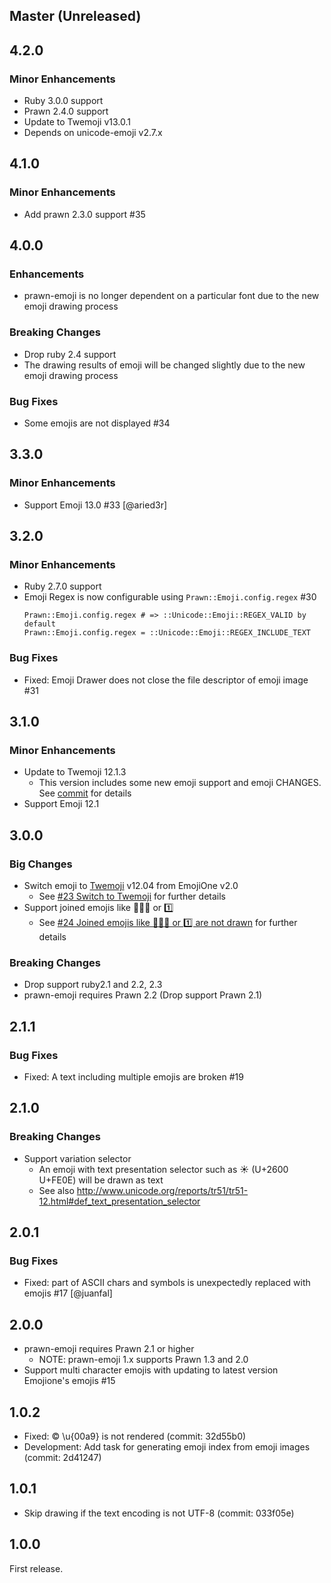## Master (Unreleased)

## 4.2.0

### Minor Enhancements

* Ruby 3.0.0 support
* Prawn 2.4.0 support
* Update to Twemoji v13.0.1
* Depends on unicode-emoji v2.7.x

## 4.1.0

### Minor Enhancements

* Add prawn 2.3.0 support #35

## 4.0.0

### Enhancements

* prawn-emoji is no longer dependent on a particular font due to the new emoji drawing process

### Breaking Changes

* Drop ruby 2.4 support
* The drawing results of emoji will be changed slightly due to the new emoji drawing process

### Bug Fixes

* Some emojis are not displayed #34

## 3.3.0

### Minor Enhancements

 * Support Emoji 13.0 #33 [@aried3r]

## 3.2.0

### Minor Enhancements

 * Ruby 2.7.0 support
 * Emoji Regex is now configurable using `Prawn::Emoji.config.regex` #30
   ```
   Prawn::Emoji.config.regex # => ::Unicode::Emoji::REGEX_VALID by default
   Prawn::Emoji.config.regex = ::Unicode::Emoji::REGEX_INCLUDE_TEXT
   ```

### Bug Fixes

 * Fixed: Emoji Drawer does not close the file descriptor of emoji image #31

## 3.1.0

### Minor Enhancements

 * Update to Twemoji 12.1.3
   * This version includes some new emoji support and emoji CHANGES. See [commit](https://github.com/hidakatsuya/prawn-emoji/commit/96cb731d337721bf89be9463d270cc46962380d9) for details
 * Support Emoji 12.1

## 3.0.0

### Big Changes

 * Switch emoji to [Twemoji](https://github.com/twitter/twemoji) v12.04 from EmojiOne v2.0
   * See [#23 Switch to Twemoji](https://github.com/hidakatsuya/prawn-emoji/issues/23) for further details
 * Support joined emojis like 👨‍👨‍👦 or 1️⃣
   * See [#24 Joined emojis like 👨‍👨‍👦 or 1️⃣ are not drawn](https://github.com/hidakatsuya/prawn-emoji/issues/24) for further details

### Breaking Changes

 * Drop support ruby2.1 and 2.2, 2.3
 * prawn-emoji requires Prawn 2.2 (Drop support Prawn 2.1)

## 2.1.1

### Bug Fixes

 * Fixed: A text including multiple emojis are broken #19

## 2.1.0

### Breaking Changes

 * Support variation selector
   * An emoji with text presentation selector such as ☀︎ (U+2600 U+FE0E) will be drawn as text
   * See also http://www.unicode.org/reports/tr51/tr51-12.html#def_text_presentation_selector

## 2.0.1

### Bug Fixes

 * Fixed: part of ASCII chars and symbols is unexpectedly replaced with emojis #17 [@juanfal]

## 2.0.0

 * prawn-emoji requires Prawn 2.1 or higher
   - NOTE: prawn-emoji 1.x supports Prawn 1.3 and 2.0
 * Support multi character emojis with updating to latest version Emojione's emojis #15

## 1.0.2

 * Fixed: © \u{00a9} is not rendered (commit: 32d55b0)
 * Development: Add task for generating emoji index from emoji images (commit: 2d41247)

## 1.0.1

 * Skip drawing if the text encoding is not UTF-8 (commit: 033f05e)

## 1.0.0

First release.
